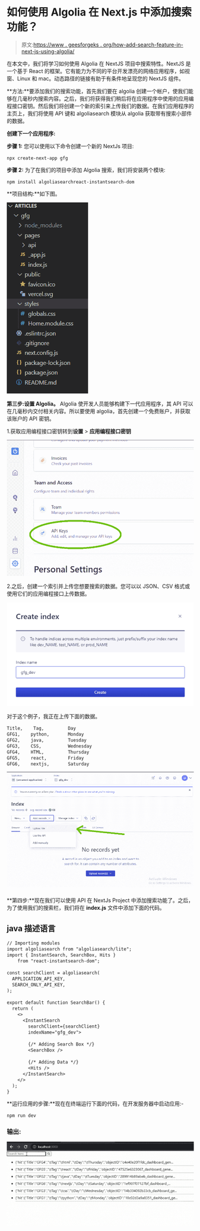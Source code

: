 # 如何使用 Algolia 在 Next.js 中添加搜索功能？

> 原文:[https://www . geesforgeks . org/how-add-search-feature-in-next-js-using-algolia/](https://www.geeksforgeeks.org/how-to-add-search-feature-in-next-js-using-algolia/)

在本文中，我们将学习如何使用 Algolia 在 NextJS 项目中搜索特性。NextJS 是一个基于 React 的框架。它有能力为不同的平台开发漂亮的网络应用程序，如视窗、Linux 和 mac。动态路径的链接有助于有条件地呈现您的 NextJS 组件。

**方法:**要添加我们的搜索功能，首先我们要在 algolia 创建一个帐户，使我们能够在几毫秒内搜索内容。之后，我们将获得我们稍后将在应用程序中使用的应用编程接口密钥。然后我们将创建一个新的索引来上传我们的数据。在我们应用程序的主页上，我们将使用 API 键和 algoliasearch 模块从 algolia 获取带有搜索小部件的数据。

**创建下一个应用程序:**

**步骤 1:** 您可以使用以下命令创建一个新的 NextJs 项目:

```
npx create-next-app gfg
```

**步骤 2:** 为了在我们的项目中添加 Algolia 搜索，我们将安装两个模块:

```
npm install algoliasearchreact-instantsearch-dom
```

**项目结构:**如下图。

![](img/5fb51ccebb078290a762cc45f97079de.png)

**第三步:设置 Algolia。** Algolia 使开发人员能够构建下一代应用程序，其 API 可以在几毫秒内交付相关内容。所以要使用 algolia，首先创建一个免费账户，并获取该账户的 API 密钥。

1.获取应用编程接口密钥转到**设置** > **应用编程接口密钥**

![](img/f47ca5cc432d1357112afc3f3b73c653.png)

2.之后，创建一个索引并上传您想要搜索的数据。您可以以 JSON、CSV 格式或使用它们的应用编程接口上传数据。

![](img/1f05623cb973df44bb907dffbfc3856f.png)

对于这个例子，我正在上传下面的数据。

```
Title,    Tag,         Day
GFG1,    python,       Monday
GFG2,    java,         Tuesday
GFG3,    CSS,          Wednesday
GFG4,    HTML,         Thursday
GFG5,    react,        Friday
GFG6,    nextjs,       Saturday
```

![](img/1bf279b36b69bb473fa77f735eb344c0.png)

**第四步:**现在我们可以使用 API 在 NextJs Project 中添加搜索功能了。之后，为了使用我们的搜索栏，我们将在 **index.js** 文件中添加下面的代码。

## java 描述语言

```
// Importing modules
import algoliasearch from "algoliasearch/lite";
import { InstantSearch, SearchBox, Hits }
    from "react-instantsearch-dom";

const searchClient = algoliasearch(
  APPLICATION_API_KEY,
  SEARCH_ONLY_API_KEY,
);

export default function SearchBar() {
  return (
    <>
      <InstantSearch 
        searchClient={searchClient} 
        indexName="gfg_dev">

        {/* Adding Search Box */}
        <SearchBox />

        {/* Adding Data */}
        <Hits />
      </InstantSearch>
    </>
  );
}
```

**运行应用的步骤:**现在在终端运行下面的代码，在开发服务器中启动应用:-

```
npm run dev
```

### 输出:

![](img/068b223ea40746e88b59261e6d9b8134.png)